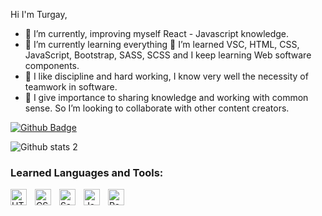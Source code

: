 Hi I'm Turgay,

- 🔭 I’m currently, improving myself React - Javascript knowledge.
- 🌱 I’m currently learning everything 🤣 I’m learned VSC, HTML, CSS, JavaScript, Bootstrap, SASS, SCSS and I keep learning Web software components.
- 👯 I like discipline and hard working, I know very well the necessity of teamwork in software.
- 🤔 I give importance to sharing knowledge and working with common sense. So I’m looking to collaborate with other content creators.

[![Github Badge](https://img.shields.io/badge/-Github-000?style=quare&labelColor=000&logo=Github&logoColor=white&link=link)](https://github.com/trgycln) 


![Github stats 2](https://github-readme-stats.vercel.app/api?username=trgycln&show_icons=true&theme=radical)

### Learned Languages and Tools:


<img align="left" alt="HTML5" width="26px" src="https://cdn.jsdelivr.net/gh/devicons/devicon/icons/html5/html5-original.svg" style="padding-right:10px;" />
<img align="left" alt="CSS3" width="26px" src="https://cdn.jsdelivr.net/gh/devicons/devicon/icons/css3/css3-original.svg" style="padding-right:10px;" />
<img align="left" alt="Sass" width="26px" src="https://cdn.jsdelivr.net/gh/devicons/devicon/icons/sass/sass-original.svg" style="padding-right:10px;" />
<img align="left" alt="JavaScript" width="26px" src="https://cdn.jsdelivr.net/gh/devicons/devicon/icons/javascript/javascript-original.svg" style="padding-right:10px;" />
<img align="left" alt="React" width="26px" src="https://cdn.jsdelivr.net/gh/devicons/devicon/icons/react/react-original.svg" style="padding-right:10px;" />


